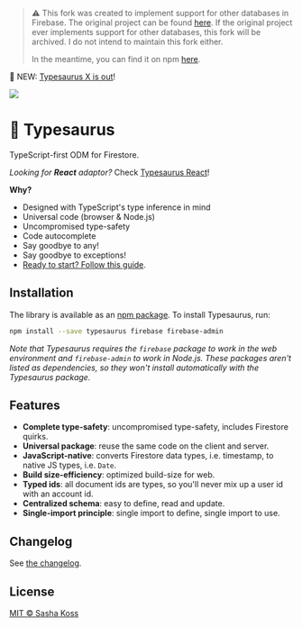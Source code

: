 > :warning: This fork was created to implement support for other databases in Firebase.
> The original project can be found [here](https://github.com/kossnocorp/typesaurus).
> If the original project ever implements support for other databases, this fork will be archived. I do not intend to maintain this fork either.
>
> In the meantime, you can find it on npm [here]([https://www.npmjs.com/package/typesaurus](https://www.npmjs.com/package/typesaurus-multi-db-support)).

🎉️ NEW: [Typesaurus X is out](https://blog.typesaurus.com/typesaurus-x-is-out/)!

![](https://raw.githubusercontent.com/kossnocorp/typesaurus/main/promo.gif)

# 🦕 Typesaurus

TypeScript-first ODM for Firestore.

_Looking for **React** adaptor?_ Check [Typesaurus React](https://github.com/kossnocorp/typesaurus-react)!

**Why?**

- Designed with TypeScript's type inference in mind
- Universal code (browser & Node.js)
- Uncompromised type-safety
- Code autocomplete
- Say goodbye to any!
- Say goodbye to exceptions!
- [Ready to start? Follow this guide](https://typesaurus.com/get-started/).

## Installation

The library is available as an [npm package](https://www.npmjs.com/package/typesaurus).
To install Typesaurus, run:

```sh
npm install --save typesaurus firebase firebase-admin
```

_Note that Typesaurus requires the `firebase` package to work in the web environment and `firebase-admin` to work in Node.js. These packages aren't listed as dependencies, so they won't install automatically with the Typesaurus package._

## Features

- **Complete type-safety**: uncompromised type-safety, includes Firestore quirks.
- **Universal package**: reuse the same code on the client and server.
- **JavaScript-native**: converts Firestore data types, i.e. timestamp, to native JS types, i.e. `Date`.
- **Build size-efficiency**: optimized build-size for web.
- **Typed ids**: all document ids are types, so you'll never mix up a user id with an account id.
- **Centralized schema**: easy to define, read and update.
- **Single-import principle**: single import to define, single import to use.

<!-- TODO: Do it one day
Want to read about features in detail? [Go to Key Features](https://typesaurus.com/about/features/). -->

## Changelog

See [the changelog](./CHANGELOG.md).

## License

[MIT © Sasha Koss](https://kossnocorp.mit-license.org/)
